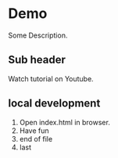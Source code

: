 # Demo

Some Description.

## Sub header

Watch tutorial on Youtube.
## local development
1. Open index.html in browser.
2. Have fun
3. end of file
4. last